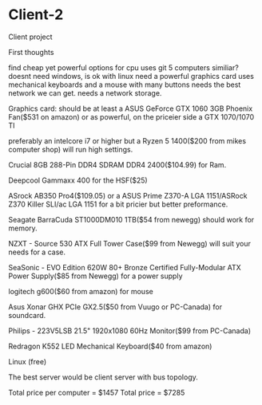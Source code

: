 # Client-2
Client project


First thoughts


find cheap yet powerful options for cpu
uses git
5 computers similiar?
doesnt need windows, is ok with linux
need a powerful graphics card
uses mechanical keyboards and a mouse with many buttons
needs the best network we can get.
needs a network storage.


Graphics card: should be at least a ASUS GeForce GTX 1060 3GB Phoenix Fan($531 on amazon) or as powerful,
on the priceier side a GTX 1070/1070 TI

preferably an intelcore i7 or higher
but a Ryzen 5 1400($200 from mikes computer shop) will run high settings.

Crucial 8GB 288-Pin DDR4 SDRAM DDR4 2400($104.99) for Ram.

Deepcool Gammaxx 400 for the HSF($25)

ASrock AB350 Pro4($109.05) or a ASUS Prime Z370-A LGA 1151/ASRock Z370 Killer SLI/ac LGA 1151
for a bit pricier but better preformance.

Seagate BarraCuda ST1000DM010 1TB($54 from newegg)  should work for memory.

NZXT - Source 530 ATX Full Tower Case($99 from Newegg) will suit your needs for a case.

SeaSonic - EVO Edition 620W 80+ Bronze Certified Fully-Modular ATX Power Supply($85 from Newegg) for a power supply 

 logitech g600($60 from amazon) for mouse
 
 Asus Xonar GHX PCIe GX2.5($50 from Vuugo or PC-Canada) for soundcard.
 
 Philips - 223V5LSB 21.5" 1920x1080 60Hz Monitor($99 from PC-Canada)
 
 Redragon K552 LED Mechanical Keyboard($40 from amazon)
 
 Linux (free)
 
 The best server would be client server with bus topology.
 
Total price per computer = $1457
Total price = $7285
